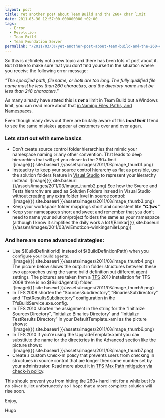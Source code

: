 ```yaml
---
layout: post
title: Yet another post about Team Build and the 260+ char limit
date: 2011-03-30 12:57:00.000000000 +02:00
tags:
  - Error
  - Resolution
  - Team Build
  - Team Foundation Server
permalink: "/2011/03/30/yet-another-post-about-team-build-and-the-260-char-limit/"
---
```


So this is definitely not a new topic and there has been lots of post about it. But I’d like to make sure that you don’t find yourself in the situation where you receive the following error message:

_"The specified path, file name, or both are too long. The fully qualified file name must be less than 260 characters, and the directory name must be less than 248 characters."_

As many already have stated this is _**not**_ a limit in Team Build but a Windows limit, you can read more about that [in Naming Files, Paths, and Namespaces](<http://msdn.microsoft.com/en-us/library/aa365247(VS.85).aspx>).

Even though many devs out there are brutally aware of this _**hard limit**_ I tend to see the same mistakes appear at customers over and over again.

### Lets start out with some basics:

- Don’t create source control folder hierarchies that mimic your namespace naming or any other convention. That leads to deep hierarchies that will get you closer to the 260+ limit.  
  ![image]({{ site.baseurl }}/assets/images/2011/03/image_thumb1.png)
- Instead try to keep your source control hierarchy as flat as possible, use the solution folders feature in [Visual Studio](http://www.microsoft.com/visualstudio/en-us) to represent your hierarchy instead.
  ![image]({{ site.baseurl }}/assets/images/2011/03/image_thumb2.png)
  See how the Source and Tests hierarchy are used as Solution Folders instead in Visual Studio without creating any extra folder level in source control:  
  ![image]({{ site.baseurl }}/assets/images/2011/03/image_thumb3.png)
- Keep your workspace folder mappings short and consistent like _**"C:\ws\"**_
- Keep your namespaces short and sweet and remember that you don’t need to name your solution/project folders the same as your namespace (although I know it simplifies the daily work a lot ![Blinkar]({{ site.baseurl }}/assets/images/2011/03/wlEmoticon-winkingsmile1.png))

### And here are some advanced strategies:

- Use $(BuildDefinitionId) instead of $(BuildDefinitionPath) when you configure your build agents.  
  ![image]({{ site.baseurl }}/assets/images/2011/03/image_thumb4.png)
  The picture below shows the output in folder structures between these two approaches using the same build definition but different agent settings. The pictures are taken from a [TFS](http://msdn.microsoft.com/en-us/vstudio/ff637362) 2010 installation for TFS 2008 there is no $(BuildAgentId) folder.  
  ![image]({{ site.baseurl }}/assets/images/2011/03/image_thumb5.png)
- In TFS 2008 shorten the “SourcesSubdirectory”, “BinariesSubdirectory” and “TestResultsSubdirectory” configuration in the TfsBuildService.exe.config.
- In TFS 2010 shorten the assignment in the string for the “Initialize Sources Directory”, “Initialize Binaries Directory” and “Initialize TestResults Directory” in your DefaultTemplate.xaml as the picture shows:  
  ![image]({{ site.baseurl }}/assets/images/2011/03/image_thumb6.png)
- In TFS 2010 if you’re using the UpgradeTemplate.xaml you can substitute the name for the directories in the Advanced section like the picture shows:  
  ![image]({{ site.baseurl }}/assets/images/2011/03/image_thumb7.png)
- Create a custom Check-In policy that prevents users from checking in structures in source control that are longer then some number set by your administrator. Read more about it [in TFS Max Path mitigation via check-in policy](http://blogs.msdn.com/b/jampick/archive/2008/06/17/tfs-max-path-mitigation-via-check-in-policy.aspx).

This should prevent you from hitting the 260+ hard limit for a while but It’s no silver bullet unfortunately so I hope that a more complete solution will rise soon.

Enjoy,

Hugo
